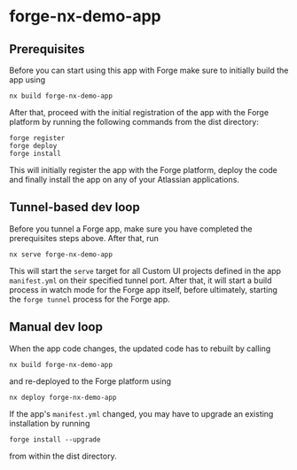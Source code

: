 # forge-nx-demo-app

## Prerequisites

Before you can start using this app with Forge make sure to initially build the app using

    nx build forge-nx-demo-app

After that, proceed with the initial registration of the app with the Forge platform by running the following commands from the dist directory:  

    forge register
    forge deploy
    forge install


This will initially register the app with the Forge platform, deploy the code and finally install the app on any of your Atlassian applications.

## Tunnel-based dev loop

Before you tunnel a Forge app, make sure you have completed the prerequisites steps above. After that, run

    nx serve forge-nx-demo-app

This will start the `serve` target for all Custom UI projects defined in the app `manifest.yml` on their specified tunnel port. After that, it will start a build process in watch mode for the Forge app itself, before ultimately, starting the `forge tunnel` process for the Forge app.

## Manual dev loop

When the app code changes, the updated code has to rebuilt by calling 

    nx build forge-nx-demo-app

and re-deployed to the Forge platform using

    nx deploy forge-nx-demo-app

If the app's `manifest.yml` changed, you may have to upgrade an existing installation by running

    forge install --upgrade

from within the dist directory.





